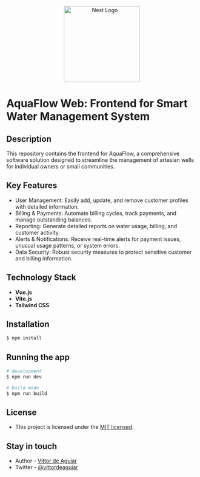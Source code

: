 <p align="center">
  <img src="https://nestjs.com/img/logo-small.svg" width="200" alt="Nest Logo" />
</p>

# AquaFlow Web: Frontend for Smart Water Management System 

## Description

This repository contains the frontend for AquaFlow, a comprehensive software solution designed to streamline the management of artesian wells for individual owners or small communities.

## Key Features

- User Management: Easily add, update, and remove customer profiles with detailed information.
- Billing & Payments: Automate billing cycles, track payments, and manage outstanding balances.
- Reporting: Generate detailed reports on water usage, billing, and customer activity.
- Alerts & Notifications: Receive real-time alerts for payment issues, unusual usage patterns, or system errors.
- Data Security: Robust security measures to protect sensitive customer and billing information.

## Technology Stack

* **Vue.js**
* **Vite.js**
* **Tailwind CSS**

## Installation

```bash
$ npm install
```

## Running the app

```bash
# development
$ npm run dev

# build mode
$ npm run build
```

## License

- This project is licensed under the [MIT licensed](LICENSE).

## Stay in touch

- Author - [Vittor de Aguiar](https://github.com/vittordeaguiar)
- Twitter - [@vittordeaguiar](https://twitter.com/vittordeaguiar)
